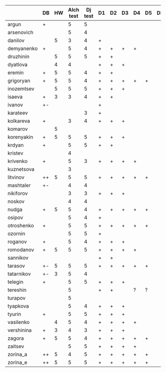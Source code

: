 |            | DB | HW | Alch test | Dj test | D1 | D2 | D3 | D4 | D5 | DF |
|------------|----|----|-----------|---------|----|----|----|----|----|----|
| argun      | +  |    | 5         |  5      |    |    |    |    |    |    |
| arsenovich |    |    | 5         |  4      |    |    |    |    |    |    |
| danilov    |    | 5  | 3         |  4      | +  |    |    |    |    |    |
| demyanenko | +  |    | 5         |  4      | +  | +  | +  | +  |    |    |
| druzhinin  |    | 5  | 5         |  5      | +  | +  |    |    |    |    |
| dyatlova   |    | 4  | 4         |         | +  | +  | +  |    |    |    |
| eremin     | +  | 5  | 5         |  4      | +  | +  |    |    |    |    |
| grigoryan  | +  | 5  | 5         |  4      | +  | +  | +  | +  | +  |    |
| inozemtsev |    | 5  | 5         |  5      | +  | +  | +  |    |    |    |
| isaeva     | +  | 3  | 3         |  4      | +  | +  |    |    |    |    |
| ivanov     | +- |    |           |         | +  |    |    |    |    |    |
| karateev   |    |    |           |  3      | +  |    |    |    |    |    |
| kolkareva  | +  |    | 3         |  4      | +  | +  | +  |    |    |    |
| komarov    |    | 5  |           |         |    |    |    |    |    |    |
| korenyakin | +  | 5  | 5         |  5      | +  | +  | +  |    |    |    |
| krdyan     | +  |    | 5         |  5      | +  | +  |    |    |    |    |
| kristev    |    |    | 4         |         |    |    |    |    |    |    |
| krivenko   | +  |    | 5         |  3      | +  | +  | +  | +  |    |    |
| kuznetsova |    |    | 3         |         |    |    |    |    |    |    |
| litvinov   | ++ | 5  | 5         |  5      | +  | +  | +  | +  | +  |    |
| mashtaler  | +- |    | 4         |  4      |    |    |    |    |    |    |
| nikiforov  |    |    | 3         |  3      | +  | +  | +  |    |    |    |
| noskov     |    |    | 4         |  4      |    |    |    |    |    |    |
| nudga      | +  | 5  | 5         |  4      | +  | +  | +  | +  | +  |    |
| osipov     |    |    | 5         |  4      | +  |    |    |    |    |    |
| otroshenko | +  |    | 5         |  5      | +  | +  | +  | +  | +  |    |
| ozornin    |    |    | 5         |  5      | +  |    |    |    |    |    |
| roganov    | +  |    | 5         |  4      | +  | +  | +  |    |    |    |
| romodanov  | +  | 5  | 5         |  5      | +  | +  | +  | +  |    |    |
| sannikov   |    |    |           |         | +  | +  |    |    |    |    |
| tarasov    | +- | 5  | 5         |  5      | +  | +  | +  | +  | +  |    |
| tatarnikov | +- | 3  | 5         |  4      |    |    |    |    |    |    |
| telegin    | +  |    | 5         |  5      | +  | +  | +  |    |    |    |
| tereshin   |    |    | 5         |         | +  | +  |    | ?  | ?  |    |
| turapov    |    |    | 5         |         |    |    |    |    |    |    |
| tyapkova   |    |    | 5         |  4      | +  | +  | +  |    |    |    |
|   tyurin   | +  |    | 5         |  5      | +  | +  | +  |    |    |    |
|  vasilenko |    | 4  | 5         |  4      | +  | +  | +  | +  |    |    |
| vershinina | +  | 3  | 4         |  3      | +  | +  | +  |    |    |    |
|   zagora   | +  | 5  | 5         |  4      | +  | +  | +  | +  | +  |    |
|   zaitsev  |    |    | 5         |  5      | +  | +  | +  | +  |    |    |
|  zorina_a  | ++ | 5  | 4         |  5      | +  | +  | +  | +  | +  |    |
|  zorina_e  | ++ | 5  | 5         |  5      | +  | +  | +  | +  | +  |    |
